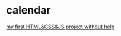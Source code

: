# calendar
[my first HTML&amp;CSS&amp;JS project without help](https://gitpswdnm.github.io/calendar/)

